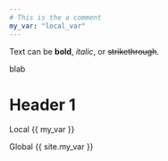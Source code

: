 ```yaml
---
# This is the a comment
my_var: "local_var" 
---
```



Text can be **bold**, _italic_, or ~~strikethrough~~.

blab


# Header 1

Local
{{ my_var }}

Global
{{ site.my_var }}
